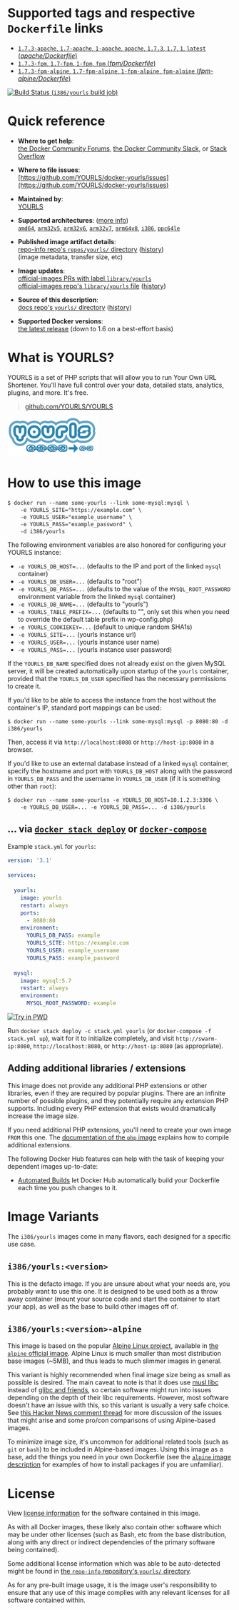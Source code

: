 <!--

********************************************************************************

WARNING:

    DO NOT EDIT "yourls/README.md"

    IT IS AUTO-GENERATED

    (from the other files in "yourls/" combined with a set of templates)

********************************************************************************

-->

# Supported tags and respective `Dockerfile` links

-	[`1.7.3-apache`, `1.7-apache`, `1-apache`, `apache`, `1.7.3`, `1.7`, `1`, `latest` (*apache/Dockerfile*)](https://github.com/YOURLS/docker-yourls/blob/71832c631cd4cb174070d54d3136aa2e413edee8/apache/Dockerfile)
-	[`1.7.3-fpm`, `1.7-fpm`, `1-fpm`, `fpm` (*fpm/Dockerfile*)](https://github.com/YOURLS/docker-yourls/blob/71832c631cd4cb174070d54d3136aa2e413edee8/fpm/Dockerfile)
-	[`1.7.3-fpm-alpine`, `1.7-fpm-alpine`, `1-fpm-alpine`, `fpm-alpine` (*fpm-alpine/Dockerfile*)](https://github.com/YOURLS/docker-yourls/blob/71832c631cd4cb174070d54d3136aa2e413edee8/fpm-alpine/Dockerfile)

[![Build Status](https://doi-janky.infosiftr.net/job/multiarch/job/i386/job/yourls/badge/icon) (`i386/yourls` build job)](https://doi-janky.infosiftr.net/job/multiarch/job/i386/job/yourls/)

# Quick reference

-	**Where to get help**:  
	[the Docker Community Forums](https://forums.docker.com/), [the Docker Community Slack](https://blog.docker.com/2016/11/introducing-docker-community-directory-docker-community-slack/), or [Stack Overflow](https://stackoverflow.com/search?tab=newest&q=docker)

-	**Where to file issues**:  
	[https://github.com/YOURLS/docker-yourls/issues](https://github.com/YOURLS/docker-yourls/issues)

-	**Maintained by**:  
	[YOURLS](https://github.com/YOURLS/docker-yourls)

-	**Supported architectures**: ([more info](https://github.com/docker-library/official-images#architectures-other-than-amd64))  
	[`amd64`](https://hub.docker.com/r/amd64/yourls/), [`arm32v5`](https://hub.docker.com/r/arm32v5/yourls/), [`arm32v6`](https://hub.docker.com/r/arm32v6/yourls/), [`arm32v7`](https://hub.docker.com/r/arm32v7/yourls/), [`arm64v8`](https://hub.docker.com/r/arm64v8/yourls/), [`i386`](https://hub.docker.com/r/i386/yourls/), [`ppc64le`](https://hub.docker.com/r/ppc64le/yourls/)

-	**Published image artifact details**:  
	[repo-info repo's `repos/yourls/` directory](https://github.com/docker-library/repo-info/blob/master/repos/yourls) ([history](https://github.com/docker-library/repo-info/commits/master/repos/yourls))  
	(image metadata, transfer size, etc)

-	**Image updates**:  
	[official-images PRs with label `library/yourls`](https://github.com/docker-library/official-images/pulls?q=label%3Alibrary%2Fyourls)  
	[official-images repo's `library/yourls` file](https://github.com/docker-library/official-images/blob/master/library/yourls) ([history](https://github.com/docker-library/official-images/commits/master/library/yourls))

-	**Source of this description**:  
	[docs repo's `yourls/` directory](https://github.com/docker-library/docs/tree/master/yourls) ([history](https://github.com/docker-library/docs/commits/master/yourls))

-	**Supported Docker versions**:  
	[the latest release](https://github.com/docker/docker-ce/releases/latest) (down to 1.6 on a best-effort basis)

# What is YOURLS?

YOURLS is a set of PHP scripts that will allow you to run Your Own URL Shortener. You'll have full control over your data, detailed stats, analytics, plugins, and more. It's free.

> [github.com/YOURLS/YOURLS](https://github.com/YOURLS/YOURLS)

![logo](https://raw.githubusercontent.com/docker-library/docs/56798ba4051d863557e7e6256c452a9265745675/yourls/logo.png)

# How to use this image

```console
$ docker run --name some-yourls --link some-mysql:mysql \
    -e YOURLS_SITE="https://example.com" \
    -e YOURLS_USER="example_username" \
    -e YOURLS_PASS="example_password" \
    -d i386/yourls
```

The following environment variables are also honored for configuring your YOURLS instance:

-	`-e YOURLS_DB_HOST=...` (defaults to the IP and port of the linked `mysql` container)
-	`-e YOURLS_DB_USER=...` (defaults to "root")
-	`-e YOURLS_DB_PASS=...` (defaults to the value of the `MYSQL_ROOT_PASSWORD` environment variable from the linked `mysql` container)
-	`-e YOURLS_DB_NAME=...` (defaults to "yourls")
-	`-e YOURLS_TABLE_PREFIX=...` (defaults to "", only set this when you need to override the default table prefix in wp-config.php)
-	`-e YOURLS_COOKIEKEY=...` (default to unique random SHA1s)
-	`-e YOURLS_SITE=...` (yourls instance url)
-	`-e YOURLS_USER=...` (yourls instance user name)
-	`-e YOURLS_PASS=...` (yourls instance user password)

If the `YOURLS_DB_NAME` specified does not already exist on the given MySQL server, it will be created automatically upon startup of the `yourls` container, provided that the `YOURLS_DB_USER` specified has the necessary permissions to create it.

If you'd like to be able to access the instance from the host without the container's IP, standard port mappings can be used:

```console
$ docker run --name some-yourls --link some-mysql:mysql -p 8080:80 -d i386/yourls
```

Then, access it via `http://localhost:8080` or `http://host-ip:8080` in a browser.

If you'd like to use an external database instead of a linked `mysql` container, specify the hostname and port with `YOURLS_DB_HOST` along with the password in `YOURLS_DB_PASS` and the username in `YOURLS_DB_USER` (if it is something other than `root`):

```console
$ docker run --name some-yourlss -e YOURLS_DB_HOST=10.1.2.3:3306 \
    -e YOURLS_DB_USER=... -e YOURLS_DB_PASS=... -d i386/yourls
```

## ... via [`docker stack deploy`](https://docs.docker.com/engine/reference/commandline/stack_deploy/) or [`docker-compose`](https://github.com/docker/compose)

Example `stack.yml` for `yourls`:

```yaml
version: '3.1'

services:

  yourls:
    image: yourls
    restart: always
    ports:
      - 8080:80
    environment:
      YOURLS_DB_PASS: example
      YOURLS_SITE: https://example.com
      YOURLS_USER: example_username
      YOURLS_PASS: example_password

  mysql:
    image: mysql:5.7
    restart: always
    environment:
      MYSQL_ROOT_PASSWORD: example
```

[![Try in PWD](https://github.com/play-with-docker/stacks/raw/cff22438cb4195ace27f9b15784bbb497047afa7/assets/images/button.png)](http://play-with-docker.com?stack=https://raw.githubusercontent.com/docker-library/docs/be1a84b44ec3c028aa0ac5a9c8e413e43dfe05e4/yourls/stack.yml)

Run `docker stack deploy -c stack.yml yourls` (or `docker-compose -f stack.yml up`), wait for it to initialize completely, and visit `http://swarm-ip:8080`, `http://localhost:8080`, or `http://host-ip:8080` (as appropriate).

## Adding additional libraries / extensions

This image does not provide any additional PHP extensions or other libraries, even if they are required by popular plugins. There are an infinite number of possible plugins, and they potentially require any extension PHP supports. Including every PHP extension that exists would dramatically increase the image size.

If you need additional PHP extensions, you'll need to create your own image `FROM` this one. The [documentation of the `php` image](https://github.com/docker-library/docs/blob/master/php/README.md#how-to-install-more-php-extensions) explains how to compile additional extensions.

The following Docker Hub features can help with the task of keeping your dependent images up-to-date:

-	[Automated Builds](https://docs.docker.com/docker-hub/builds/) let Docker Hub automatically build your Dockerfile each time you push changes to it.

# Image Variants

The `i386/yourls` images come in many flavors, each designed for a specific use case.

## `i386/yourls:<version>`

This is the defacto image. If you are unsure about what your needs are, you probably want to use this one. It is designed to be used both as a throw away container (mount your source code and start the container to start your app), as well as the base to build other images off of.

## `i386/yourls:<version>-alpine`

This image is based on the popular [Alpine Linux project](http://alpinelinux.org), available in [the `alpine` official image](https://hub.docker.com/_/alpine). Alpine Linux is much smaller than most distribution base images (~5MB), and thus leads to much slimmer images in general.

This variant is highly recommended when final image size being as small as possible is desired. The main caveat to note is that it does use [musl libc](http://www.musl-libc.org) instead of [glibc and friends](http://www.etalabs.net/compare_libcs.html), so certain software might run into issues depending on the depth of their libc requirements. However, most software doesn't have an issue with this, so this variant is usually a very safe choice. See [this Hacker News comment thread](https://news.ycombinator.com/item?id=10782897) for more discussion of the issues that might arise and some pro/con comparisons of using Alpine-based images.

To minimize image size, it's uncommon for additional related tools (such as `git` or `bash`) to be included in Alpine-based images. Using this image as a base, add the things you need in your own Dockerfile (see the [`alpine` image description](https://hub.docker.com/_/alpine/) for examples of how to install packages if you are unfamiliar).

# License

View [license information](https://github.com/YOURLS/YOURLS/blob/master/LICENSE) for the software contained in this image.

As with all Docker images, these likely also contain other software which may be under other licenses (such as Bash, etc from the base distribution, along with any direct or indirect dependencies of the primary software being contained).

Some additional license information which was able to be auto-detected might be found in [the `repo-info` repository's `yourls/` directory](https://github.com/docker-library/repo-info/tree/master/repos/yourls).

As for any pre-built image usage, it is the image user's responsibility to ensure that any use of this image complies with any relevant licenses for all software contained within.
